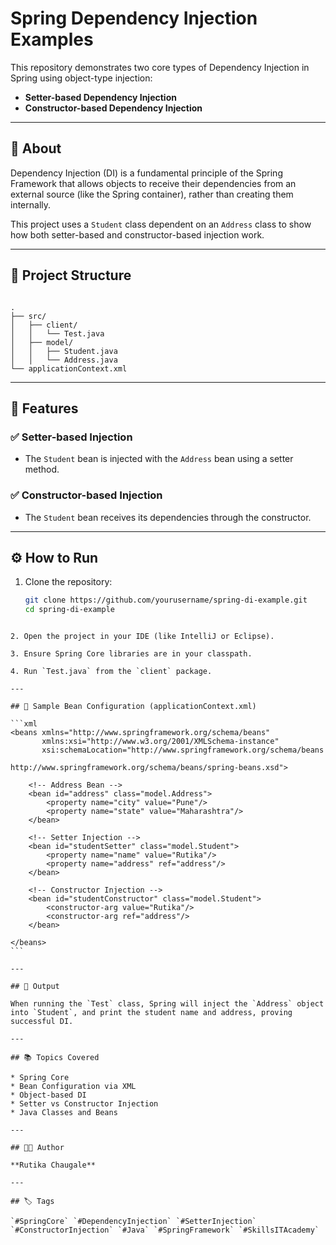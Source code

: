 
# Spring Dependency Injection Examples

This repository demonstrates two core types of Dependency Injection in Spring using object-type injection:

- **Setter-based Dependency Injection**
- **Constructor-based Dependency Injection**

---

## 📘 About

Dependency Injection (DI) is a fundamental principle of the Spring Framework that allows objects to receive their dependencies from an external source (like the Spring container), rather than creating them internally.

This project uses a `Student` class dependent on an `Address` class to show how both setter-based and constructor-based injection work.

---

## 🧱 Project Structure

```

.
├── src/
│   ├── client/
│   │   └── Test.java
│   ├── model/
│   │   ├── Student.java
│   │   └── Address.java
└── applicationContext.xml

````

---

## 📌 Features

### ✅ Setter-based Injection
- The `Student` bean is injected with the `Address` bean using a setter method.

### ✅ Constructor-based Injection
- The `Student` bean receives its dependencies through the constructor.

---

## ⚙ How to Run

1. Clone the repository:
   ```bash
   git clone https://github.com/yourusername/spring-di-example.git
   cd spring-di-example
````

2. Open the project in your IDE (like IntelliJ or Eclipse).

3. Ensure Spring Core libraries are in your classpath.

4. Run `Test.java` from the `client` package.

---

## 📄 Sample Bean Configuration (applicationContext.xml)

```xml
<beans xmlns="http://www.springframework.org/schema/beans"
       xmlns:xsi="http://www.w3.org/2001/XMLSchema-instance"
       xsi:schemaLocation="http://www.springframework.org/schema/beans 
                           http://www.springframework.org/schema/beans/spring-beans.xsd">

    <!-- Address Bean -->
    <bean id="address" class="model.Address">
        <property name="city" value="Pune"/>
        <property name="state" value="Maharashtra"/>
    </bean>

    <!-- Setter Injection -->
    <bean id="studentSetter" class="model.Student">
        <property name="name" value="Rutika"/>
        <property name="address" ref="address"/>
    </bean>

    <!-- Constructor Injection -->
    <bean id="studentConstructor" class="model.Student">
        <constructor-arg value="Rutika"/>
        <constructor-arg ref="address"/>
    </bean>

</beans>
```

---

## 🎯 Output

When running the `Test` class, Spring will inject the `Address` object into `Student`, and print the student name and address, proving successful DI.

---

## 📚 Topics Covered

* Spring Core
* Bean Configuration via XML
* Object-based DI
* Setter vs Constructor Injection
* Java Classes and Beans

---

## 👩‍💻 Author

**Rutika Chaugale**

---

## 🏷️ Tags

`#SpringCore` `#DependencyInjection` `#SetterInjection` `#ConstructorInjection` `#Java` `#SpringFramework` `#SkillsITAcademy`


